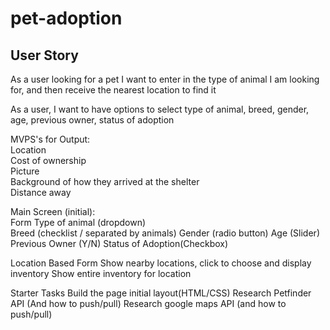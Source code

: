 # pet-adoption

## User Story

As a user looking for a pet I want to enter in the type of animal
I am looking for, and then receive the nearest location to find it

As a user, I want to have options to select type of animal, breed, gender, age, previous owner, status of adoption



MVPS's for Output:  
Location  
Cost of ownership  
Picture  
Background of how they arrived at the shelter  
Distance away 

Main Screen (initial):  
Form
Type of animal (dropdown)  
Breed (checklist / separated by animals)
Gender (radio button)
Age (Slider)
Previous Owner (Y/N)
Status of Adoption(Checkbox)


Location Based Form
Show nearby locations, click to choose and display inventory
Show entire inventory for location


Starter Tasks
Build the page initial layout(HTML/CSS)
Research Petfinder API (And how to push/pull)
Research google maps API (and how to push/pull)